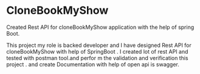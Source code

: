# CloneBookMyShow
Created Rest API for cloneBookMyShow application with the help of spring Boot.


This project my role is backed developer and I have designed Rest API for cloneBookMyShow with help of SpringBoot . 
I created lot of rest API and tested with postman tool.and perfor m the validation and verification this project . 
and create Documentation with help of open api is swagger.

